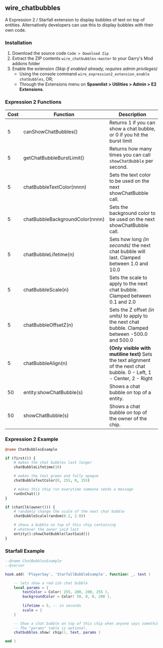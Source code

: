 ## wire_chatbubbles

A Expression 2 / Starfall extension to display bubbles of text on top of entities. Alternatively developers can use this to display bubbles with their own code.

### Installation

1. Download the source code `Code > Download Zip`
2. Extract the ZIP contents `wire_chatbubbles-master` to your Garry's Mod addons folder
3. Enable the extension *(Skip if enabled already, requires admin privileges)*
	* Using the console command `wire_expression2_extension_enable chatbubbles`, OR;
	* Through the Extensions menu on **Spawnlist > Utilities > Admin > E2 Extensions**.

### Expression 2 Functions

Cost | Function						| Description
---- | ---------------------------- | -----------
5    | canShowChatBubbles()			| Returns 1 if you can show a chat bubble, or 0 if you hit the burst limit
5    | getChatBubbleBurstLimit()	| Returns how many times you can call `showChatBubble` per second.
5    | chatBubbleTextColor(nnnn)		| Sets the text color to be used on the next showChatBubble call.
5    | chatBubbleBackgroundColor(nnnn)	| Sets the background color to be used on the next showChatBubble call.
5    | chatBubbleLifetime(n)	| Sets how long *(in seconds)* the next chat bubble will last. Clamped between 1.0 and 10.0
5    | chatBubbleScale(n)		| Sets the scale to apply to the next chat bubble. Clamped between 0.1 and 2.0
5    | chatBubbleOffsetZ(n)		| Sets the Z offset *(in units)* to apply to the next chat bubble. Clamped between -500.0 and 500.0
5    | chatBubbleAlign(n)		| **(Only visible with mutiline text)** Sets the text alignment of the next chat bubble. 0 - Left, 1 - Center, 2 - Right
50    | entity:showChatBubble(s)	| Shows a chat bubble on top of a entity.
50    | showChatBubble(s)			| Shows a chat bubble on top of the owner of the chip.

### Expression 2 Example

```perl
@name ChatBubblesExample

if (first()) {
    # makes the chat bubbles last longer
    chatBubbleLifetime(10)

    # makes the text green and fully opaque
    chatBubbleTextColor(0, 255, 0, 255)

    # makes this chip run everytime someone sends a message
    runOnChat(1)
}

if (chatClk(owner())) {
    # randomly change the scale of the next chat bubble
    chatBubbleScale(random(0.2, 2.0))

    # shows a bubble on top of this chip containing
    # whatever the owner said last
    entity():showChatBubble(lastSaid())
}
```

### Starfall Example

```lua
--@name ChatBubblesExample
--@server

hook.add( 'PlayerSay', 'StarfallBubbleExample', function( _, text )

    -- lets show a red-ish chat bubble
    local params = {
        textColor = Color( 255, 200, 200, 255 ),
        backgroundColor = Color( 50, 0, 0, 200 ),
    
        lifetime = 5, -- in seconds
        scale = 2
    }

    -- Show a chat bubble on top of this chip when anyone says something
    -- The "params" table is optional.
    chatbubbles.show( chip(), text, params )

end )
```
